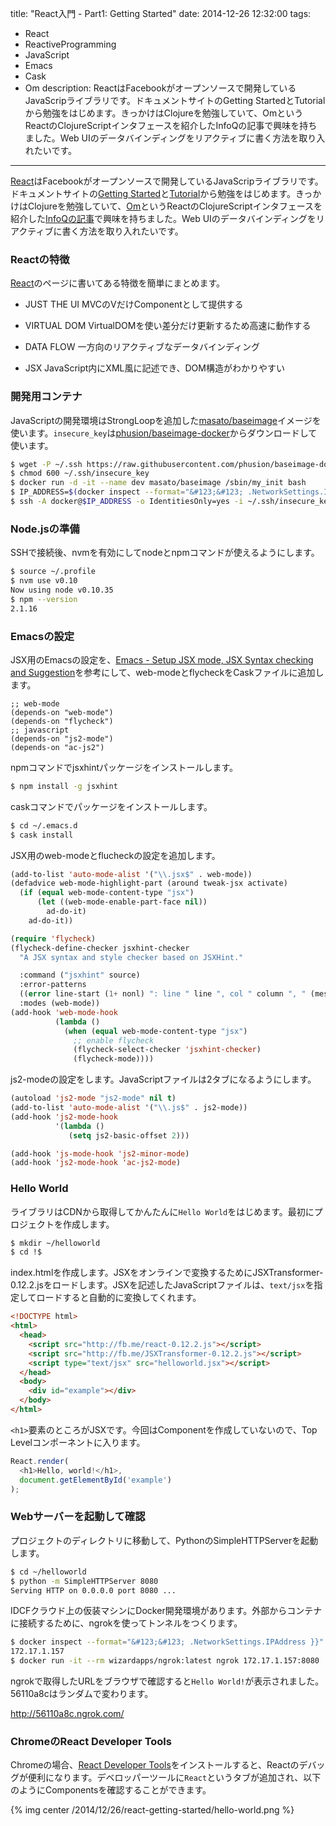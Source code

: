 title: "React入門 - Part1: Getting Started"
date: 2014-12-26 12:32:00
tags:
 - React
 - ReactiveProgramming
 - JavaScript
 - Emacs
 - Cask
 - Om
description: ReactはFacebookがオープンソースで開発しているJavaScripライブラリです。ドキュメントサイトのGetting StartedとTutorialから勉強をはじめます。きっかけはClojureを勉強していて、OmというReactのClojureScriptインタフェースを紹介したInfoQの記事で興味を持ちました。Web UIのデータバインディングをリアクティブに書く方法を取り入れたいです。
---

[React](http://facebook.github.io/react)はFacebookがオープンソースで開発しているJavaScripライブラリです。ドキュメントサイトの[Getting Started](http://facebook.github.io/react/docs/getting-started.html)と[Tutorial](http://facebook.github.io/react/docs/tutorial.html)から勉強をはじめます。きっかけはClojureを勉強していて、[Om](https://github.com/swannodette/om)というReactのClojureScriptインタフェースを紹介した[InfoQの記事](http://www.infoq.com/jp/news/2014/02/om-react)で興味を持ちました。Web UIのデータバインディングをリアクティブに書く方法を取り入れたいです。

<!-- more -->

### Reactの特徴

[React](http://facebook.github.io/react)のページに書いてある特徴を簡単にまとめます。

* JUST THE UI
MVCのVだけComponentとして提供する

* VIRTUAL DOM
VirtualDOMを使い差分だけ更新するため高速に動作する

* DATA FLOW
一方向のリアクティブなデータバインディング

* JSX
JavaScript内にXML風に記述でき、DOM構造がわかりやすい

### 開発用コンテナ

JavaScriptの開発環境はStrongLoopを追加した[masato/baseimage](https://registry.hub.docker.com/u/masato/baseimage/)イメージを使います。`insecure_key`は[phusion/baseimage-docker](https://github.com/phusion/baseimage-docker)からダウンロードして使います。

``` bash
$ wget -P ~/.ssh https://raw.githubusercontent.com/phusion/baseimage-docker/master/image/insecure_key
$ chmod 600 ~/.ssh/insecure_key
$ docker run -d -it --name dev masato/baseimage /sbin/my_init bash
$ IP_ADDRESS=$(docker inspect --format="&#123;&#123; .NetworkSettings.IPAddress }}" dev)
$ ssh -A docker@$IP_ADDRESS -o IdentitiesOnly=yes -i ~/.ssh/insecure_key
```

### Node.jsの準備

SSHで接続後、nvmを有効にしてnodeとnpmコマンドが使えるようにします。

``` bash
$ source ~/.profile
$ nvm use v0.10
Now using node v0.10.35
$ npm --version
2.1.16
```

### Emacsの設定

JSX用のEmacsの設定を、[Emacs - Setup JSX mode, JSX Syntax checking and Suggestion](http://truongtx.me/2014/03/10/emacs-setup-jsx-mode-and-jsx-syntax-checking/)を参考にして、web-modeとflycheckをCaskファイルに追加します。

``` el:~/emacs.d/Cask
;; web-mode
(depends-on "web-mode")
(depends-on "flycheck")
;; javascript
(depends-on "js2-mode")
(depends-on "ac-js2")
```

npmコマンドでjsxhintパッケージをインストールします。

``` bash
$ npm install -g jsxhint
```

caskコマンドでパッケージをインストールします。

``` bash
$ cd ~/.emacs.d
$ cask install
```

JSX用のweb-modeとflucheckの設定を追加します。

``` el ~/.emacs.d/inits/10-jsx-flycheck.el
(add-to-list 'auto-mode-alist '("\\.jsx$" . web-mode))
(defadvice web-mode-highlight-part (around tweak-jsx activate)
  (if (equal web-mode-content-type "jsx")
      (let ((web-mode-enable-part-face nil))
        ad-do-it)
    ad-do-it))

(require 'flycheck)
(flycheck-define-checker jsxhint-checker
  "A JSX syntax and style checker based on JSXHint."

  :command ("jsxhint" source)
  :error-patterns
  ((error line-start (1+ nonl) ": line " line ", col " column ", " (message) line-end))
  :modes (web-mode))
(add-hook 'web-mode-hook
          (lambda ()
            (when (equal web-mode-content-type "jsx")
              ;; enable flycheck
              (flycheck-select-checker 'jsxhint-checker)
              (flycheck-mode))))
```

js2-modeの設定をします。JavaScriptファイルは2タブになるようにします。

``` el ~/.emacs.d/inits/11-js2-mode.el
(autoload 'js2-mode "js2-mode" nil t)
(add-to-list 'auto-mode-alist '("\\.js$" . js2-mode))
(add-hook 'js2-mode-hook
          '(lambda ()
             (setq js2-basic-offset 2)))

(add-hook 'js-mode-hook 'js2-minor-mode)
(add-hook 'js2-mode-hook 'ac-js2-mode)
```

### Hello World

ライブラリはCDNから取得してかんたんに`Hello World`をはじめます。最初にプロジェクトを作成します。

``` bash
$ mkdir ~/helloworld
$ cd !$
```

index.htmlを作成します。JSXをオンラインで変換するためにJSXTransformer-0.12.2.jsをロードします。JSXを記述したJavaScriptファイルは、`text/jsx`を指定してロードすると自動的に変換してくれます。

``` html ~/helloworld/index.html
<!DOCTYPE html>
<html>
  <head>
    <script src="http://fb.me/react-0.12.2.js"></script>
    <script src="http://fb.me/JSXTransformer-0.12.2.js"></script>
    <script type="text/jsx" src="helloworld.jsx"></script>
  </head>
  <body>
    <div id="example"></div>
  </body>
</html>
```

`<h1>`要素のところがJSXです。今回はComponentを作成していないので、Top Levelコンポーネントに入ります。

``` js ~/helloworld/helloworld.jsx
React.render(
  <h1>Hello, world!</h1>,
  document.getElementById('example')
);
```

### Webサーバーを起動して確認

プロジェクトのディレクトリに移動して、PythonのSimpleHTTPServerを起動します。

``` bash
$ cd ~/helloworld
$ python -m SimpleHTTPServer 8080
Serving HTTP on 0.0.0.0 port 8080 ...
```

IDCFクラウド上の仮装マシンにDocker開発環境があります。外部からコンテナに接続するために、ngrokを使ってトンネルをつくります。

``` bash
$ docker inspect --format="&#123;&#123; .NetworkSettings.IPAddress }}" dev
172.17.1.157
$ docker run -it --rm wizardapps/ngrok:latest ngrok 172.17.1.157:8080
```

ngrokで取得したURLをブラウザで確認すると`Hello World!`が表示されました。56110a8cはランダムで変わります。

http://56110a8c.ngrok.com/

### ChromeのReact Developer Tools 

Chromeの場合、[React Developer Tools](http://fb.me/react-devtools)をインストールすると、Reactのデバッグが便利になります。デベロッパーツールに`React`というタブが追加され、以下のようにComponentsを確認することができます。


{% img center /2014/12/26/react-getting-started/hello-world.png %}

